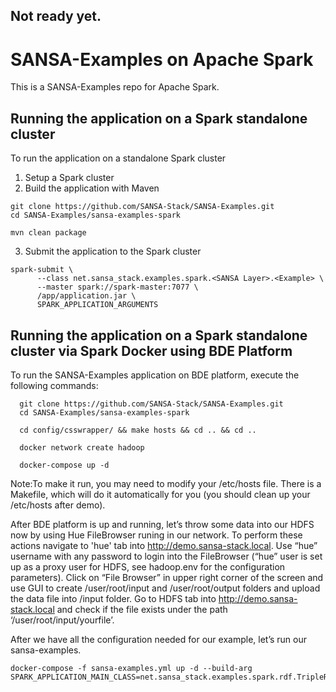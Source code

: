## Not ready yet.
# SANSA-Examples on Apache Spark
This is a SANSA-Examples repo for Apache Spark.

## Running the application on a Spark standalone cluster

To run the application on a standalone Spark cluster

1. Setup a Spark cluster
2. Build the application with Maven

  ```
  git clone https://github.com/SANSA-Stack/SANSA-Examples.git
  cd SANSA-Examples/sansa-examples-spark

  mvn clean package

  ```

3. Submit the application to the Spark cluster

  ```
  spark-submit \
		--class net.sansa_stack.examples.spark.<SANSA Layer>.<Example> \
		--master spark://spark-master:7077 \
 		/app/application.jar \
		SPARK_APPLICATION_ARGUMENTS  
  ```

## Running the application on a Spark standalone cluster via Spark Docker using BDE Platform

To run the SANSA-Examples application on BDE platform, execute the following commands:

```
  git clone https://github.com/SANSA-Stack/SANSA-Examples.git
  cd SANSA-Examples/sansa-examples-spark

  cd config/csswrapper/ && make hosts && cd .. && cd ..

  docker network create hadoop

  docker-compose up -d
```
Note:To make it run, you may need to modify your /etc/hosts file. There is a Makefile, which will do it automatically for you (you should clean up your /etc/hosts after demo).

After BDE platform is up and running, let’s throw some data into our HDFS now by using Hue FileBrowser runing in our network. To perform these actions navigate to 'hue' tab into http://demo.sansa-stack.local. Use “hue” username with any password to login into the FileBrowser (“hue” user is set up as a proxy user for HDFS, see hadoop.env for the configuration parameters). Click on “File Browser” in upper right corner of the screen and use GUI to create /user/root/input and /user/root/output folders and upload the data file into /input folder.
Go to HDFS tab into http://demo.sansa-stack.local and check if the file exists under the path ‘/user/root/input/yourfile’.

After we have all the configuration needed for our example, let’s run our sansa-examples.

```
docker-compose -f sansa-examples.yml up -d --build-arg SPARK_APPLICATION_MAIN_CLASS=net.sansa_stack.examples.spark.rdf.TripleReader 
```

